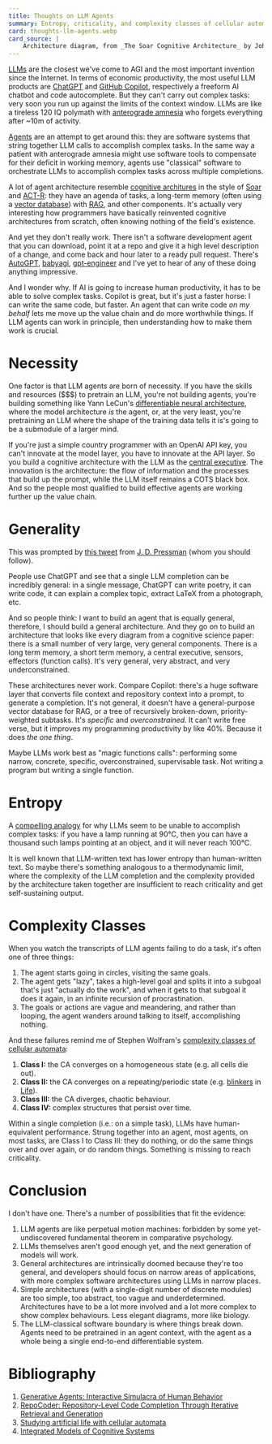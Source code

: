 ```yaml
---
title: Thoughts on LLM Agents
summary: Entropy, criticality, and complexity classes of cellular automata.
card: thoughts-llm-agents.webp
card_source: |
    Architecture diagram, from _The Soar Cognitive Architecture_ by John E. Laird, p. 281.
---
```


[LLMs][llm] are the closest we've come to AGI and the most important invention
since the Internet. In terms of economic productivity, the most useful LLM
products are [ChatGPT][cgpt] and [GitHub Copilot][copilot], respectively a
freeform AI chatbot and code autocomplete. But they can't carry out complex
tasks: very soon you run up against the limits of the context window. LLMs are
like a tireless 120 IQ polymath with [anterograde amnesia][hm] who forgets
everything after ~10m of activity.

[llm]: https://writings.stephenwolfram.com/2023/02/what-is-chatgpt-doing-and-why-does-it-work/
[cgpt]: https://openai.com/blog/chatgpt
[copilot]: https://github.com/features/copilot
[hm]: https://en.wikipedia.org/wiki/Henry_Molaison

[Agents][agent] are an attempt to get around this: they are software systems
that string together LLM calls to accomplish complex tasks. In the same way a
patient with anterograde amnesia might use software tools to compensate for
their deficit in working memory, agents use "classical" software to orchestrate
LLMs to accomplish complex tasks across multiple completions.

[agent]: https://lilianweng.github.io/posts/2023-06-23-agent/

A lot of agent architecture resemble [cognitive architures][cogarch] in the
style of [Soar][soar] and [ACT-R][actr]: they have an agenda of tasks, a
long-term memory (often using a [vector database][vdb]) with [RAG][rag], and
other components. It's actually very interesting how programmers have basically
reinvented cognitive architectures from scratch, often knowing nothing of the
field's existence.

[cogarch]: https://en.wikipedia.org/wiki/Cognitive_architecture
[soar]: https://en.wikipedia.org/wiki/Soar_(cognitive_architecture)
[actr]: http://act-r.psy.cmu.edu/
[vdb]: https://en.wikipedia.org/wiki/Vector_database
[rag]: https://www.pinecone.io/learn/retrieval-augmented-generation/

And yet they don't really work. There isn't a software development agent that
you can download, point it at a repo and give it a high level description of a
change, and come back and hour later to a ready pull request. There's
[AutoGPT][autogpt], [babyagi][babyagi], [gpt-engineer][gpt-engineer] and I've
yet to hear of any of these doing anything impressive.

[autogpt]: https://github.com/Significant-Gravitas/AutoGPT
[babyagi]: https://github.com/yoheinakajima/babyagi
[gpt-engineer]: https://github.com/gpt-engineer-org/gpt-engineer

And I wonder why. If AI is going to increase human productivity, it has to be
able to solve complex tasks. Copilot is great, but it's just a faster horse: I
can write the same code, but faster. An agent that can write code _on my behalf_
lets me move up the value chain and do more worthwhile things. If LLM agents can
work in principle, then understanding how to make them work is crucial.

# Necessity

One factor is that LLM agents are born of necessity. If you have the skills and
resources ($$$) to pretrain an LLM, you're not building agents, you're building
something like Yann LeCun's [differentiable neural architecture][lecun], where
the model architecture _is_ the agent, or, at the very least, you're pretraining
an LLM where the shape of the training data tells it is's going to be a
submodule of a larger mind.

[lecun]: https://openreview.net/pdf?id=BZ5a1r-kVsf

If you're just a simple country programmer with an OpenAI API key, you can't
innovate at the model layer, you have to innovate at the API layer. So you build
a cognitive architecture with the LLM as the [central executive][exec]. The
innovation is the architecture: the flow of information and the processes that
build up the prompt, while the LLM itself remains a COTS black box. And so the
people most qualified to build effective agents are working further up the value
chain.

[exec]: https://en.wikipedia.org/wiki/Baddeley%27s_model_of_working_memory

# Generality

This was prompted by [this tweet][jdptw] from [J. D. Pressman][jdp] (whom you should
follow).

[jdptw]: https://twitter.com/jd_pressman/status/1732959020800221691
[jdp]: https://twitter.com/jd_pressman

People use ChatGPT and see that a single LLM completion can be incredibly
general: in a single message, ChatGPT can write poetry, it can write code, it
can explain a complex topic, extract LaTeX from a photograph, etc.

And so people think: I want to build an agent that is equally general,
therefore, I should build a general architecture. And they go on to build an
architecture that looks like every diagram from a cognitive science paper: there
is a small number of very large, very general components. There is a long term
memory, a short term memory, a central executive, sensors, effectors (function
calls). It's very general, very abstract, and very underconstrained.

These architectures never work. Compare Copilot: there's a huge software layer
that converts file context and repository context into a prompt, to generate a
completion. It's not general, it doesn't have a general-purpose vector database
for RAG, or a tree of recursively broken-down, priority-weighted subtasks. It's
_specific_ and _overconstrained_. It can't write free verse, but it improves my
programming productivity by like 40%. Because it does _the one thing_.

Maybe LLMs work best as "magic functions calls": performing some narrow,
concrete, specific, overconstrained, supervisable task. Not writing a program
but writing a single function.

# Entropy

A [compelling analogy][analogy] for why LLMs seem to be unable to accomplish
complex tasks: if you have a lamp running at 90°C, then you can have a thousand
such lamps pointing at an object, and it will never reach 100°C.

[analogy]: https://twitter.com/raffareis/status/1731172265222443333

It is well known that LLM-written text has lower entropy than human-written
text. So maybe there's something analogous to a thermodynamic limit, where the
complexity of the LLM completion and the complexity provided by the architecture
taken together are insufficient to reach criticality and get self-sustaining
output.

# Complexity Classes

When you watch the transcripts of LLM agents failing to do a task, it's often
one of three things:

1. The agent starts going in circles, visiting the same goals.
2. The agent gets "lazy", takes a high-level goal and splits it into a subgoal
   that's just "actually do the work", and when it gets to that subgoal it does
   it again, in an infinite recursion of procrastination.
3. The goals or actions are vague and meandering, and rather than looping, the
   agent wanders around talking to itself, accomplishing nothing.

And these failures remind me of Stephen Wolfram's [complexity classes of
cellular automata][complexity]:

1. **Class I:** the CA converges on a homogeneous state (e.g. all cells die
   out).
1. **Class II:** the CA converges on a repeating/periodic state
   (e.g. [blinkers][blinker] in [Life][gol]).
1. **Class III:** the CA diverges, chaotic behaviour.
1. **Class IV:** complex structures that persist over time.

[complexity]: https://content.wolfram.com/sw-publications/2020/07/universality-complexity-cellular-automata.pdf
[blinker]: https://conwaylife.com/wiki/Blinker
[gol]: https://en.wikipedia.org/wiki/Conway%27s_Game_of_Life

Within a single completion (i.e.: on a simple task), LLMs have human-equivalent
performance. Strung together into an agent, most agents, on most tasks, are
Class I to Class III: they do nothing, or do the same things over and over
again, or do random things. Something is missing to reach criticality.

# Conclusion

I don't have one. There's a number of possibilities that fit the evidence:

1. LLM agents are like perpetual motion machines: forbidden by some
   yet-undiscovered fundamental theorem in comparative psychology.
1. LLMs themselves aren't good enough yet, and the next generation of models
   will work.
1. General architectures are intrinsically doomed because they're too general,
   and developers should focus on narrow areas of applications, with more
   complex software architectures using LLMs in narrow places.
1. Simple architectures (with a single-digit number of discrete modules) are too
   simple, too abstract, too vague and underdetermined. Architectures have to be
   a lot more involved and a lot more complex to show complex behaviours. Less
   elegant diagrams, more like biology.
1. The LLM-classical software boundary is where things break down. Agents need
   to be pretrained in an agent context, with the agent as a whole being a
   single end-to-end differentiable system.

# Bibliography

1. [Generative Agents: Interactive Simulacra of Human Behavior](https://arxiv.org/pdf/2304.03442.pdf)
1. [RepoCoder: Repository-Level Code Completion Through Iterative Retrieval and
   Generation](https://arxiv.org/pdf/2303.12570.pdf)
1. [Studying artificial life with cellular automata](https://gwern.net/doc/cs/cellular-automaton/1986-langton.pdf)
1. [Integrated Models of Cognitive Systems](https://academic.oup.com/book/37037)
